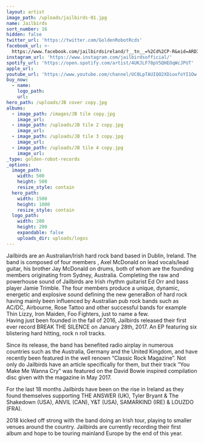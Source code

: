 ```yaml
---
layout: artist
image_path: /uploads/jailbirds-01.jpg
name: Jailbirds
sort_number: 16
hidden: false
twitter_url: 'https://twitter.com/GoldenRobotRcds'
facebook_url: >-
  https://www.facebook.com/jailbirdsireland/?__tn__=%2Cd%2CP-R&eid=ARD3NdMRyCmV4M6YbplFk0qVrdHJh4bxWG_AvtbvNKlY1XU_xmPbHas9sDppsQO5H823yohtCg2wMBIx
instagram_url: 'https://www.instagram.com/jailbirdsofficial/'
spotify_url: 'https://open.spotify.com/artist/4UKJLF78pV5QHEOqWcJPUT'
apple_url:
youtube_url: 'https://www.youtube.com/channel/UC0LpTAUIQO2XDioxfoYI1Ow'
buy_now:
  - name:
    logo_path:
    url:
hero_path: /uploads/JB cover copy.jpg
albums:
  - image_path: /images/JB tile copy.jpg
    image_url:
  - image_path: /uploads/JB tile 2 copy.jpg
    image_url:
  - image_path: /uploads/JB tile 3 copy.jpg
    image_url:
  - image_path: /uploads/JB tile 4 copy.jpg
    image_url:
_type: golden-robot-records
_options:
  image_path:
    width: 500
    height: 500
    resize_style: contain
  hero_path:
    width: 1500
    height: 1000
    resize_style: contain
  logo_path:
    width: 200
    height: 200
    expandable: false
    uploads_dir: uploads/logos
---
```


Jailbirds are an Australian/Irish hard rock band based in Dublin, Ireland. The band is composed of four members , Axel McDonald on lead vocals/lead guitar, his brother Jay McDonald on drums, both of whom are the founding members originating from Sydney, Australia. Completing the raw and powerhouse sound of Jailbirds are Irish rhythm guitarist Ed Orr and bass player Jamie Trimble. The four members produce a unique, dynamic, energetic and explosive sound defining the new generaBon of hard rock having mainly been influenced by Australian pub rock bands such as AC/DC, Airbourne, Rose Tattoo and other successful bands for example Thin Lizzy, Iron Maiden, Foo Fighters, just to name a few.<br>Having just been founded in the fall of 2016, Jailbirds released their first ever record BREAK THE SILENCE on January 28th, 2017. An EP featuring six blistering hard hitting, rock n roll tracks.

Since its release, the band has benefited radio airplay in numerous countries such as the Australia, Germany and the United Kingdom, and have recently been featured in the well renown “Classic Rock Magazine”. Not only do Jailbirds have an article specifically for them, but their track “You Make Me Wanna Cry” was featured on the David Bowie inspired compilation disc given with the magazine in May 2017.

For the last 18 months Jailbirds have been on the rise in Ireland as they found themselves supporting THE ANSWER (UK), Tyler Bryant & The Shakedown (USA), ANVIL (CAN), Y&T (USA), SAMARKIND (IRE) & LOUZDO (FRA).

2018 kicked off strong with the band doing an Irish tour, playing to smaller venues around the country. Jailbirds are currently recording their first album and hope to be touring mainland Europe by the end of this year.